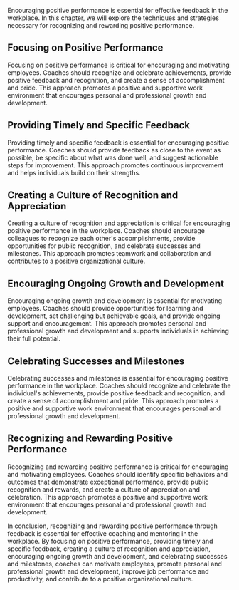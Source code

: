 
Encouraging positive performance is essential for effective feedback in the workplace. In this chapter, we will explore the techniques and strategies necessary for recognizing and rewarding positive performance.

Focusing on Positive Performance
--------------------------------

Focusing on positive performance is critical for encouraging and motivating employees. Coaches should recognize and celebrate achievements, provide positive feedback and recognition, and create a sense of accomplishment and pride. This approach promotes a positive and supportive work environment that encourages personal and professional growth and development.

Providing Timely and Specific Feedback
--------------------------------------

Providing timely and specific feedback is essential for encouraging positive performance. Coaches should provide feedback as close to the event as possible, be specific about what was done well, and suggest actionable steps for improvement. This approach promotes continuous improvement and helps individuals build on their strengths.

Creating a Culture of Recognition and Appreciation
--------------------------------------------------

Creating a culture of recognition and appreciation is critical for encouraging positive performance in the workplace. Coaches should encourage colleagues to recognize each other's accomplishments, provide opportunities for public recognition, and celebrate successes and milestones. This approach promotes teamwork and collaboration and contributes to a positive organizational culture.

Encouraging Ongoing Growth and Development
------------------------------------------

Encouraging ongoing growth and development is essential for motivating employees. Coaches should provide opportunities for learning and development, set challenging but achievable goals, and provide ongoing support and encouragement. This approach promotes personal and professional growth and development and supports individuals in achieving their full potential.

Celebrating Successes and Milestones
------------------------------------

Celebrating successes and milestones is essential for encouraging positive performance in the workplace. Coaches should recognize and celebrate the individual's achievements, provide positive feedback and recognition, and create a sense of accomplishment and pride. This approach promotes a positive and supportive work environment that encourages personal and professional growth and development.

Recognizing and Rewarding Positive Performance
----------------------------------------------

Recognizing and rewarding positive performance is critical for encouraging and motivating employees. Coaches should identify specific behaviors and outcomes that demonstrate exceptional performance, provide public recognition and rewards, and create a culture of appreciation and celebration. This approach promotes a positive and supportive work environment that encourages personal and professional growth and development.

In conclusion, recognizing and rewarding positive performance through feedback is essential for effective coaching and mentoring in the workplace. By focusing on positive performance, providing timely and specific feedback, creating a culture of recognition and appreciation, encouraging ongoing growth and development, and celebrating successes and milestones, coaches can motivate employees, promote personal and professional growth and development, improve job performance and productivity, and contribute to a positive organizational culture.

